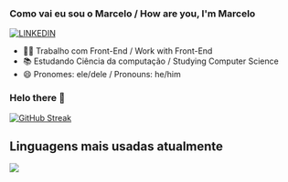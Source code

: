 ### Como vai eu sou o Marcelo / How are you, I'm Marcelo

[![LINKEDIN](https://img.shields.io/badge/LinkedIn-0077B5?style=for-the-badge&logo=linkedin&logoColor=white)](https://www.linkedin.com/in/marcelocardoso23/)

- 👨‍💻 Trabalho com Front-End / Work with Front-End
- 📚 Estudando Ciência da computação / Studying Computer Science
- 😄 Pronomes: ele/dele / Pronouns: he/him

### Helo there 👋

[![GitHub Streak](https://streak-stats.demolab.com?user=marceloRLC17&theme=tokyonight&date_format=j/n/Y)](https://git.io/streak-stats)


## Linguagens mais usadas atualmente
![](https://img.shields.io/badge/Java-ED8B00?style=for-the-badge&logo=java&logoColor=white)
